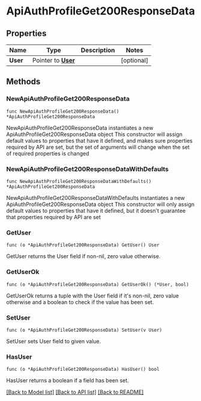 # ApiAuthProfileGet200ResponseData

## Properties

Name | Type | Description | Notes
------------ | ------------- | ------------- | -------------
**User** | Pointer to [**User**](User.md) |  | [optional] 

## Methods

### NewApiAuthProfileGet200ResponseData

`func NewApiAuthProfileGet200ResponseData() *ApiAuthProfileGet200ResponseData`

NewApiAuthProfileGet200ResponseData instantiates a new ApiAuthProfileGet200ResponseData object
This constructor will assign default values to properties that have it defined,
and makes sure properties required by API are set, but the set of arguments
will change when the set of required properties is changed

### NewApiAuthProfileGet200ResponseDataWithDefaults

`func NewApiAuthProfileGet200ResponseDataWithDefaults() *ApiAuthProfileGet200ResponseData`

NewApiAuthProfileGet200ResponseDataWithDefaults instantiates a new ApiAuthProfileGet200ResponseData object
This constructor will only assign default values to properties that have it defined,
but it doesn't guarantee that properties required by API are set

### GetUser

`func (o *ApiAuthProfileGet200ResponseData) GetUser() User`

GetUser returns the User field if non-nil, zero value otherwise.

### GetUserOk

`func (o *ApiAuthProfileGet200ResponseData) GetUserOk() (*User, bool)`

GetUserOk returns a tuple with the User field if it's non-nil, zero value otherwise
and a boolean to check if the value has been set.

### SetUser

`func (o *ApiAuthProfileGet200ResponseData) SetUser(v User)`

SetUser sets User field to given value.

### HasUser

`func (o *ApiAuthProfileGet200ResponseData) HasUser() bool`

HasUser returns a boolean if a field has been set.


[[Back to Model list]](../README.md#documentation-for-models) [[Back to API list]](../README.md#documentation-for-api-endpoints) [[Back to README]](../README.md)


